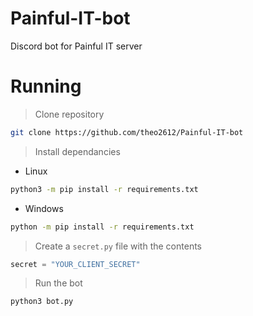 # Painful-IT-bot
Discord bot for Painful IT server

# Running
> Clone repository
```bash
git clone https://github.com/theo2612/Painful-IT-bot
```

> Install dependancies

* Linux
```bash
python3 -m pip install -r requirements.txt
```

* Windows
```bash
python -m pip install -r requirements.txt
```

> Create a `secret.py` file with the contents
```py
secret = "YOUR_CLIENT_SECRET"
```

> Run the bot
```bash
python3 bot.py
```